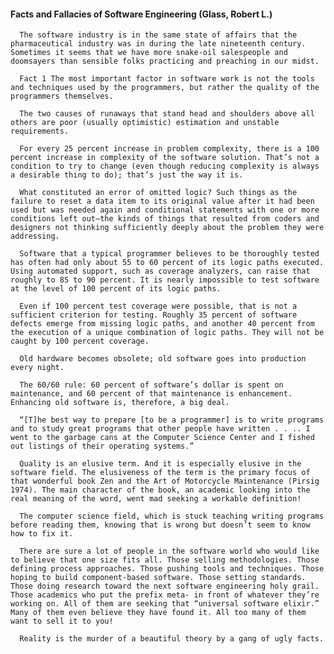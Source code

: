 #### Facts and Fallacies of Software Engineering (Glass, Robert L.)
      The software industry is in the same state of affairs that the pharmaceutical industry was in during the late nineteenth century. Sometimes it seems that we have more snake-oil salespeople and doomsayers than sensible folks practicing and preaching in our midst.

      Fact 1 The most important factor in software work is not the tools and techniques used by the programmers, but rather the quality of the programmers themselves.

      The two causes of runaways that stand head and shoulders above all others are poor (usually optimistic) estimation and unstable requirements.

      For every 25 percent increase in problem complexity, there is a 100 percent increase in complexity of the software solution. That’s not a condition to try to change (even though reducing complexity is always a desirable thing to do); that’s just the way it is.

      What constituted an error of omitted logic? Such things as the failure to reset a data item to its original value after it had been used but was needed again and conditional statements with one or more conditions left out—the kinds of things that resulted from coders and designers not thinking sufficiently deeply about the problem they were addressing.

      Software that a typical programmer believes to be thoroughly tested has often had only about 55 to 60 percent of its logic paths executed. Using automated support, such as coverage analyzers, can raise that roughly to 85 to 90 percent. It is nearly impossible to test software at the level of 100 percent of its logic paths.

      Even if 100 percent test coverage were possible, that is not a sufficient criterion for testing. Roughly 35 percent of software defects emerge from missing logic paths, and another 40 percent from the execution of a unique combination of logic paths. They will not be caught by 100 percent coverage.

      Old hardware becomes obsolete; old software goes into production every night.

      The 60/60 rule: 60 percent of software’s dollar is spent on maintenance, and 60 percent of that maintenance is enhancement. Enhancing old software is, therefore, a big deal.

      “[T]he best way to prepare [to be a programmer] is to write programs and to study great programs that other people have written . . .. I went to the garbage cans at the Computer Science Center and I fished out listings of their operating systems.”

      Quality is an elusive term. And it is especially elusive in the software field. The elusiveness of the term is the primary focus of that wonderful book Zen and the Art of Motorcycle Maintenance (Pirsig 1974). The main character of the book, an academic looking into the real meaning of the word, went mad seeking a workable definition!

      The computer science field, which is stuck teaching writing programs before reading them, knowing that is wrong but doesn’t seem to know how to fix it.

      There are sure a lot of people in the software world who would like to believe that one size fits all. Those selling methodologies. Those defining process approaches. Those pushing tools and techniques. Those hoping to build component-based software. Those setting standards. Those doing research toward the next software engineering holy grail. Those academics who put the prefix meta- in front of whatever they’re working on. All of them are seeking that “universal software elixir.” Many of them even believe they have found it. All too many of them want to sell it to you!

      Reality is the murder of a beautiful theory by a gang of ugly facts.

